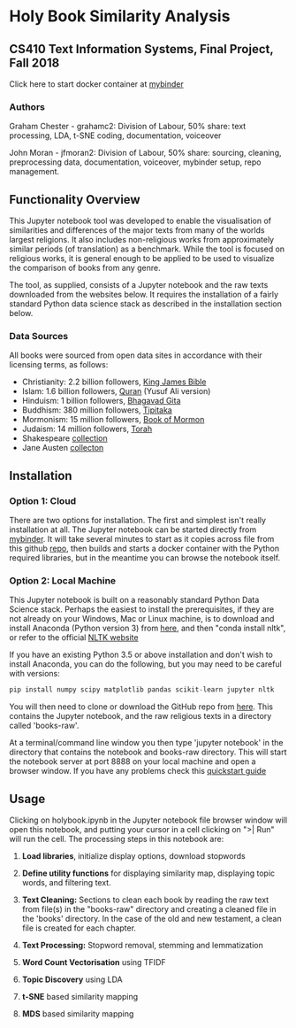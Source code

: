 # Holy Book Similarity Analysis

## CS410 Text Information Systems, Final Project, Fall 2018

Click here to start docker container at [mybinder](https://mybinder.org/v2/gh/jfmoran2/CS410_Public_Project/master)

### Authors

Graham Chester - grahamc2: Division of Labour, 50% share: text processing, LDA, t-SNE coding, documentation, voiceover

John Moran - jfmoran2: Division of Labour, 50% share: sourcing, cleaning, preprocessing data, documentation, voiceover, mybinder setup, repo management.

## Functionality Overview

This Jupyter notebook tool was developed to enable the visualisation of similarities and differences of the major texts from many of the worlds largest religions. It also includes non-religious works from approximately similar periods (of translation) as a benchmark. While the tool is focused on religious works, it is general enough to be applied to be used to visualize the comparison of books from any genre.

The tool, as supplied, consists of a Jupyter notebook and the raw texts downloaded from the websites below. It requires the installation of a fairly standard Python data science stack as described in the installation section below.

### Data Sources

All books were sourced from open data sites in accordance with their licensing terms, as follows:

* Christianity: 2.2 billion followers, [King James Bible](http://www.o-bible.com/dlb.html)
* Islam: 1.6 billion followers, [Quran](http://tanzil.net/trans/) (Yusuf Ali version)
* Hinduism: 1 billion followers, [Bhagavad Gita](https://www.holybooks.com/bhagavad-gita-three-modern-translations/)
* Buddhism: 380 million followers, [Tipitaka](https://www.accesstoinsight.org/tech/download/bulk.html)
* Mormonism: 15 million followers, [Book of Mormon](http://holybooks.com/wp-content/uploads/2010/05/Book-of-Mormon.txt)
* Judaism: 14 million followers, [Torah](http://www.mechon-mamre.org/htmlzips/et002.zip)
* Shakespeare [collection](http://www.gutenberg.org/ebooks/author/65)
* Jane Austen [collecton](http://www.gutenberg.org/ebooks/search/?query=Jane+Austen)

## Installation

### Option 1: Cloud

There are two options for installation. The first and simplest isn't really installation at all. The Jupyter notebook can be started directly from [mybinder](https://mybinder.org/v2/gh/jfmoran2/CS410_Public_Project/master). It will take several minutes to start as it copies across file from this github [repo](https://github.com/jfmoran2/CS410_Public_Project), then builds and starts a docker container with the Python required libraries, but in the meantime you can browse the notebook itself.

### Option 2: Local Machine

This Jupyter notebook is built on a reasonably standard Python Data Science stack. Perhaps the easiest to install the prerequisites, if they are not already on your Windows, Mac or Linux machine, is to download and install Anaconda (Python version 3) from [here](https://www.anaconda.com/download), and then "conda install nltk", or refer to the official [NLTK website](http://www.nltk.org/install.html)

If you have an existing Python 3.5 or above installation and don't wish to install Anaconda, you can do the following, but you may need to be careful with versions:

```Python
pip install numpy scipy matplotlib pandas scikit-learn jupyter nltk
```

You will then need to clone or download the GitHub repo from [here](https://github.com/jfmoran2/CS410_Public_Project). This contains the Jupyter notebook, and the raw religious texts in a directory called 'books-raw'.

At a terminal/command line window you then type 'jupyter notebook' in the directory that contains the notebook and books-raw directory. This will start the notebook server at port 8888 on your local machine and open a browser window. If you have any problems check this [quickstart guide](https://jupyter.readthedocs.io/en/latest/content-quickstart.html)

## Usage

Clicking on holybook.ipynb in the Jupyter notebook file browser window will open this notebook, and putting your cursor in a cell clicking on ">| Run" will run the cell. The processing steps in this notebook are:

1) **Load libraries**, initialize display options, download stopwords

2) **Define utility functions** for displaying similarity map, displaying topic words, and filtering text.

3) **Text Cleaning:** Sections to clean each book by reading the raw text from file(s) in the "books-raw" directory and creating a cleaned file in the 'books' directory. In the case of the old and new testament, a clean file is created for each chapter.

4) **Text Processing:** Stopword removal, stemming and lemmatization

5) **Word Count Vectorisation** using TFIDF

6) **Topic Discovery** using LDA

7) **t-SNE** based similarity mapping

8) **MDS** based similarity mapping
